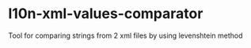 # l10n-xml-values-comparator
Tool for comparing strings  from 2 xml files by using levenshtein method
